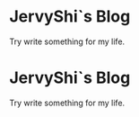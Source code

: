 # JervyShi`s Blog

Try write something for my life.
# JervyShi`s Blog

Try write something for my life.
